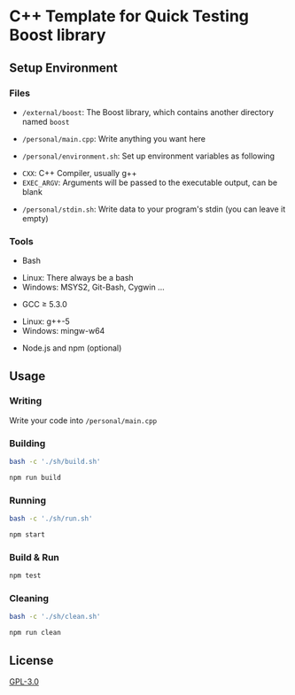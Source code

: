 # C++ Template for Quick Testing Boost library

## Setup Environment

### Files

 * `/external/boost`: The Boost library, which contains another directory named `boost`

 * `/personal/main.cpp`: Write anything you want here

 * `/personal/environment.sh`: Set up environment variables as following
  - `CXX`: C++ Compiler, usually g++
  - `EXEC_ARGV`: Arguments will be passed to the executable output, can be blank

 * `/personal/stdin.sh`: Write data to your program's stdin (you can leave it empty)

### Tools

 * Bash
  - Linux: There always be a bash
  - Windows: MSYS2, Git-Bash, Cygwin ...

 * GCC ≥ 5.3.0
  - Linux: g++-5
  - Windows: mingw-w64

 * Node.js and npm (optional)

## Usage

### Writing

Write your code into `/personal/main.cpp`

### Building

```bash
bash -c './sh/build.sh'
```

```bash
npm run build
```

### Running

```bash
bash -c './sh/run.sh'
```

```bash
npm start
```

### Build & Run

```bash
npm test
```

### Cleaning

```bash
bash -c './sh/clean.sh'
```

```bash
npm run clean
```

## License

[GPL-3.0](./LICENSE)
